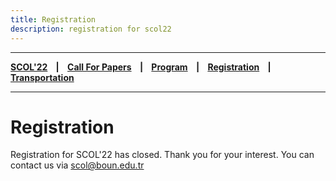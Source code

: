 ```yaml
---
title: Registration
description: registration for scol22
---
```


---

**[SCOL'22][scol22] ‎ ‎ ‎ | ‎ ‎ ‎ [Call For Papers][cfp] ‎ ‎ ‎ | ‎ ‎ ‎ [Program][prog] ‎ ‎ ‎ | ‎ ‎ ‎ [Registration][reg] ‎ ‎ ‎ | ‎ ‎ ‎ [Transportation][tp]**

---

# Registration

Registration for SCOL'22 has closed. Thank you for your interest. You can contact us via scol@boun.edu.tr


[tp]: /scol/22/transportation
[reg]: /scol/22/registration
[scol22]: /scol/22
[cfp]: /scol/22/callforpapers
[prog]: /scol/22/program
